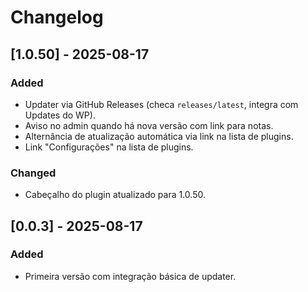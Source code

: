 # Changelog

## [1.0.50] - 2025-08-17
### Added
- Updater via GitHub Releases (checa `releases/latest`, integra com Updates do WP).
- Aviso no admin quando há nova versão com link para notas.
- Alternância de atualização automática via link na lista de plugins.
- Link "Configurações" na lista de plugins.

### Changed
- Cabeçalho do plugin atualizado para 1.0.50.

## [0.0.3] - 2025-08-17
### Added
- Primeira versão com integração básica de updater.
